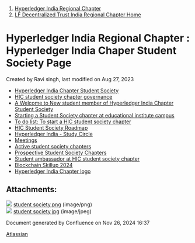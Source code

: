 1. [Hyperledger India Regional Chapter](index.html)
2. [LF Decentralized Trust India Regional Chapter Home](LF-Decentralized-Trust-India-Regional-Chapter-Home_19169282.html)

# Hyperledger India Regional Chapter : Hyperledger India Chaper Student Society Page

Created by Ravi singh, last modified on Aug 27, 2023

- [Hyperledger India Chapter Student Society](Hyperledger-India-Chapter-Student-Society_19169774.html)
- [HIC student society chapter governance](HIC-student-society-chapter-governance_19170930.html)
- [A Welcome to New student member of Hyperledger India Chapter Student Society](A-Welcome-to-New-student-member-of-Hyperledger-India-Chapter-Student-Society_19170623.html)
- [Starting a Student Society chapter at educational institute campus](Starting-a-Student-Society-chapter-at-educational-institute-campus_19170233.html)
- [To do list: To start a HIC student society chapter](19170661.html)
- [HIC Student Society Roadmap](HIC-Student-Society-Roadmap_19170935.html)
- [Hyperledger India - Study Circle](Hyperledger-India---Study-Circle_19169952.html)
- [Meetings](Meetings_19169855.html)
- [Active student society chapters](Active-student-society-chapters_19170944.html)
- [Prospective Student Society Chapters](Prospective-Student-Society-Chapters_19171111.html)
- [Student ambassador at HIC student society chapter](Student-ambassador-at-HIC-student-society-chapter_19171017.html)
- [Blockchain Skillup 2024](Blockchain-Skillup-2024_19171464.html)
- [Hyperledger India Chapter logo](Hyperledger-India-Chapter-logo_19171562.html)

## Attachments:

![](images/icons/bullet_blue.gif) [student society.png](attachments/19169775/19170950.png) (image/png)  
![](images/icons/bullet_blue.gif) [student society.jpg](attachments/19169775/19170957.jpg) (image/jpeg)

Document generated by Confluence on Nov 26, 2024 16:37

[Atlassian](http://www.atlassian.com/)
